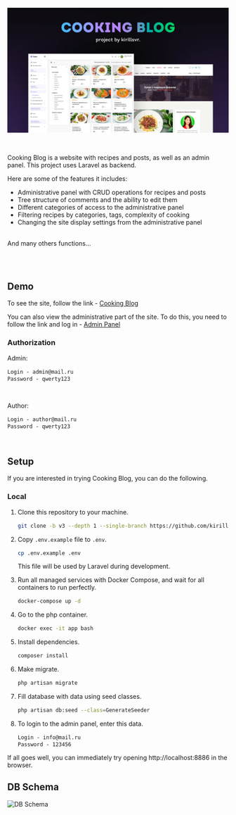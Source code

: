 ![Header](https://github.com/kirillsvr/Cooking-Blog/raw/master/public/assets/presentation/presentation.jpg)

<br>

Cooking Blog is a website with recipes and posts, as well as an admin panel. This project uses Laravel as backend.

Here are some of the features it includes:

- Administrative panel with CRUD operations for recipes and posts
- Tree structure of comments and the ability to edit them
- Different categories of access to the administrative panel
- Filtering recipes by categories, tags, complexity of cooking
- Changing the site display settings from the administrative panel
<br>
And many others functions...

<br><br>

## Demo

To see the site, follow the link - [Cooking Blog](http://mezban-cooking.ru)

You can also view the administrative part of the site. To do this, you need to follow the link and log in - [Admin Panel](http://mezban-cooking.ru/login)

### Authorization

Admin:

```
Login - admin@mail.ru
Password - qwerty123
```
<br>

Author:

```
Login - author@mail.ru
Password - qwerty123
```
<br>

## Setup

If you are interested in trying Cooking Blog, you can do the following.

### Local

1. Clone this repository to your machine.

   ```bash
   git clone -b v3 --depth 1 --single-branch https://github.com/kirillsvr/Cooking-Blog.git
   ```

3. Copy `.env.example` file to `.env`.

   ```bash
   cp .env.example .env
   ```
   This file will be used by Laravel during development.

4. Run all managed services with Docker Compose, and wait for all containers to run perfectly.

   ```bash
   docker-compose up -d
   ```

5. Go to the php container.

    ```bash
    docker exec -it app bash
    ```
   
5. Install dependencies.

    ```bash
    composer install
    ```
   
4. Make migrate.

   ```bash
   php artisan migrate
   ```

5. Fill database with data using seed classes.

   ```bash
   php artisan db:seed --class=GenerateSeeder
   ```

6. To login to the admin panel, enter this data.

    ```
    Login - info@mail.ru
    Password - 123456
   ```

If all goes well, you can immediately try opening http://localhost:8886 in the browser.

## DB Schema

![DB Schema](https://github.com/kirillsvr/Cooking-Blog/raw/master/public/assets/presentation/db.jpg)
